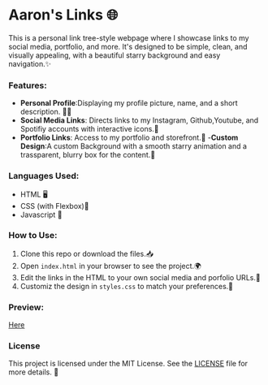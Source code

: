 # Aaron's Links 🌐

This is a personal link tree-style webpage where I showcase links to my social media, portfolio, and more. It's designed to be simple, clean, and visually appealing, with a beautiful starry background and easy navigation.✨

### Features:
- **Personal Profile**:Displaying my profile picture, name, and a short description. 🧑‍💻
- **Social Media Links**: Directs links to my Instagram, Github,Youtube, and Spotifiy accounts with interactive icons.📱
- **Portfolio Links**: Access to my portfolio and storefront.💼
-**Custom Design**:A custom Background with a smooth starry animation and a trassparent, blurry box for the content.🌌

### Languages Used:
- HTML 🖥️
- CSS (with Flexbox)💅
- Javascript 🔗

### How to Use:
1. Clone this repo or download the files.📥
2. Open `index.html` in your browser to see the project.🌍
3. Edit the links in the HTML to your own social media and porfolio URLs.🔧
4. Customiz the design in `styles.css` to match your preferences.🎨

### Preview:
[Here](https://aaronsfunstuff.github.io/portfolio-mini/)
### License 
This project is licensed under the MIT License. See the [LICENSE](LICENSE) file for more details. 📝
